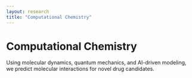 ```yaml
---
layout: research
title: "Computational Chemistry"
---
```

<h1>Computational Chemistry</h1>
<p>Using molecular dynamics, quantum mechanics, and AI-driven modeling, we predict molecular interactions for novel drug candidates.</p>

